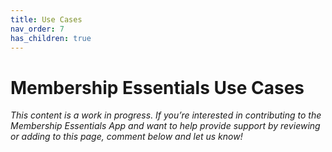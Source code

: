 ```yaml
---
title: Use Cases
nav_order: 7
has_children: true
---
```


# Membership Essentials Use Cases

*This content is a work in progress. If you’re interested in contributing to the Membership Essentials App and want to help provide support by reviewing or adding to this page, comment below and let us know!*
